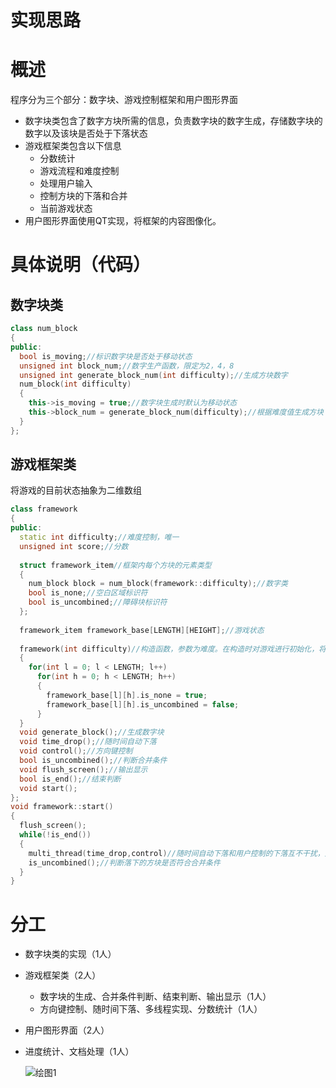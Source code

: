 # 实现思路

# 概述

程序分为三个部分：数字块、游戏控制框架和用户图形界面

- 数字块类包含了数字方块所需的信息，负责数字块的数字生成，存储数字块的数字以及该块是否处于下落状态
- 游戏框架类包含以下信息
  - 分数统计
  - 游戏流程和难度控制
  - 处理用户输入
  - 控制方块的下落和合并
  - 当前游戏状态
- 用户图形界面使用QT实现，将框架的内容图像化。

# 具体说明（代码）

## 数字块类

```cpp
class num_block
{
public:
  bool is_moving;//标识数字块是否处于移动状态
  unsigned int block_num;//数字生产函数，限定为2，4，8
  unsigned int generate_block_num(int difficulty);//生成方块数字
  num_block(int difficulty)
  {
    this->is_moving = true;//数字块生成时默认为移动状态
    this->block_num = generate_block_num(difficulty);//根据难度值生成方块
  }
};
```

## 游戏框架类

将游戏的目前状态抽象为二维数组

```cpp
class framework
{
public:
  static int difficulty;//难度控制，唯一
  unsigned int score;//分数
  
  struct framework_item//框架内每个方块的元素类型
  {
    num_block block = num_block(framework::difficulty);//数字类
    bool is_none;//空白区域标识符
    bool is_uncombined;//障碍块标识符
  };
  
  framework_item framework_base[LENGTH][HEIGHT];//游戏状态
  
  framework(int difficulty)//构造函数，参数为难度。在构造时对游戏进行初始化，将数组中所有元素置为空白区域
  {
    for(int l = 0; l < LENGTH; l++)
      for(int h = 0; h < LENGTH; h++)
      {
        framework_base[l][h].is_none = true;
        framework_base[l][h].is_uncombined = false;
      }
  }
  void generate_block();//生成数字块
  void time_drop();//随时间自动下落
  void control();//方向键控制
  bool is_uncombined();//判断合并条件
  void flush_screen();//输出显示
  bool is_end();//结束判断
  void start();
};
void framework::start()
{
  flush_screen();
  while(!is_end())
  {
    multi_thread(time_drop,control)//随时间自动下落和用户控制的下落互不干扰，用多线程实现
    is_uncombined();//判断落下的方块是否符合合并条件
  }
}
```

# 分工

- 数字块类的实现（1人）

- 游戏框架类（2人）
  - 数字块的生成、合并条件判断、结束判断、输出显示（1人）
  - 方向键控制、随时间下落、多线程实现、分数统计（1人）

- 用户图形界面（2人）

- 进度统计、文档处理（1人）

  ![绘图1](http://ozhtfx691.bkt.clouddn.com/2048/%E7%BB%98%E5%9B%BE1.jpg)
